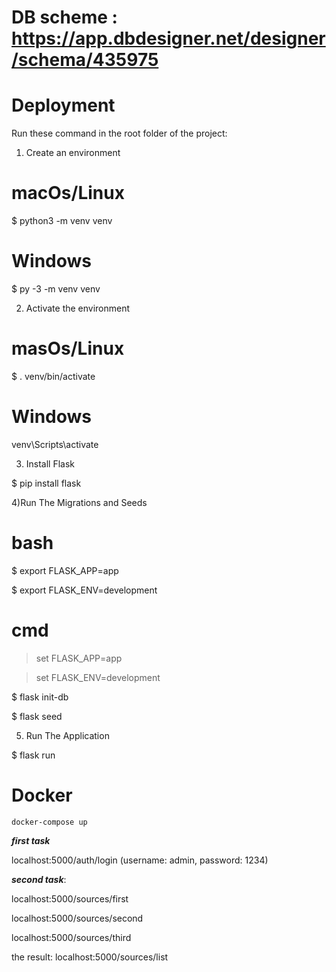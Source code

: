 # DB scheme : https://app.dbdesigner.net/designer/schema/435975

# Deployment

Run these command in the root folder of the project:
1) Create an environment

# macOs/Linux

$ python3 -m venv venv

# Windows

$ py -3 -m venv venv

2) Activate the environment

# masOs/Linux

$ . venv/bin/activate

# Windows

venv\Scripts\activate

3) Install Flask

$ pip install flask

4)Run The Migrations and Seeds

# bash

$ export FLASK_APP=app

$ export FLASK_ENV=development

# cmd

> set FLASK_APP=app

> set FLASK_ENV=development

$ flask init-db

$ flask seed

5) Run The Application

$ flask run

# Docker
``` docker-compose up ```


**_first task_**

localhost:5000/auth/login (username: admin, password: 1234)


**_second task_**:

localhost:5000/sources/first

localhost:5000/sources/second

localhost:5000/sources/third

the result:
localhost:5000/sources/list

